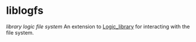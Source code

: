 # liblogfs
*library logic file system*
An extension to [Logic_library](https://github.com/RoboticsBrno/Logic_library) for interacting with the file system.
